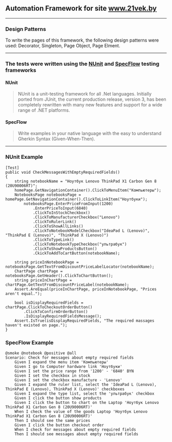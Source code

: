 ## Automation Framework for site www.21vek.by
___
### Design Patterns
To write the pages of this framework, the following design patterns were used: Decorator, Singleton, Page Object, Page Elment.
___
### The tests were written using the [NUnit](https://nunit.org/) and [SpecFlow](https://specflow.org/) testing frameworks

#### NUnit
> NUnit is a unit-testing framework for all .Net languages. Initially ported from JUnit, the current production release, version 3, has been completely rewritten with many new features and support for a wide range of .NET platforms.

#### SpecFlow
> Write examples in your native language with the easy to understand Gherkin Syntax (Given-When-Then). 
___
### NUnit Example
```
[Test]
public void CheckMessagesWithEmptyRequiredFields()
{
    string notebookName = "Ноутбук Lenovo ThinkPad X1 Carbon Gen 8 (20U90006RT)";
    homePage.GetNavigationContainer().ClickToMenuItem("Компьютеры");
    NotebooksPage notebooksPage = homePage.GetNavigationContainer().ClickToLinkItem("Ноутбуки");
        notebooksPage.EnterPriceFromInput(1200)
            .EnterPriceToInput(6840)
            .ClickToInStockCheckbox()
            .ClickToManufacturerCheckbox("Lenovo")
            .ClickToRulerLink()
            .ClickToShowAllLinks()
            .ClickToNotebookModelCheckbox("IdeaPad L (Lenovo)", "ThinkPad E (Lenovo)", "ThinkPad X (Lenovo)")
            .ClickToTypeLink()
            .ClickToNotebookTypeCheckbox("ультрабук")
            .ClickToShowProductsButton()
            .CkickToAddToCartButton(notebookName);

    string priceInNotebookPage = notebooksPage.GetTextFromDiscountPriceLabelLocator(notebookName);
    ChartPage chartPage = notebooksPage.GetHeader().ClickToChartButton();
    string priceInChartPage = chartPage.GetTextFromDiscountPriceLabel(notebookName);
    Assert.AreEqual(priceInChartPage, priceInNotebookPage, "Prices aren't equal.");

    bool isDisplayRequiredFields = chartPage.ClickToCheckoutOrderButton()
        .ClickToConfirmOrderButton()
        .IsDisplayRequiredFieldsMessage();
    Assert.IsTrue(isDisplayRequiredFields, "The required massages haven't existed on page.");
}
```

### SpecFlow Example
```
@smoke @notebook @positive @all
Scenario: Check for messages about empty required fields
	Given I expand the menu item 'Компьютеры'
	Given I go to Computer hardware link 'Ноутбуки'
	Given I set the price range from '1200' - '6840' BYN
	Given I set the checkbox in stock
	Given I set the checkbox manufacture - 'Lenovo'
	Given I expand the ruler list, select the 'IdeaPad L (Lenovo), ThinkPad E (Lenovo), ThinkPad X (Lenovo)' checkboxes
	Given I expand the type list, select the 'ультрабук' checkbox
	Given I click the button show products
	Given I click the button to chart on the Laptop 'Ноутбук Lenovo ThinkPad X1 Carbon Gen 8 (20U90006RT)'
	When I check the value of the goods Laptop 'Ноутбук Lenovo ThinkPad X1 Carbon Gen 8 (20U90006RT)'
	Then I should see the same prices
	Given I click the button checkout order
	When I check for messages about empty required fields
	Then I should see messages about empty required fields
```
